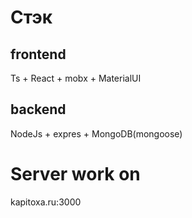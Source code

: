 # Стэк

## frontend 
Ts + React + mobx + MaterialUI
## backend
NodeJs + expres + MongoDB(mongoose) 
# Server work on
kapitoxa.ru:3000
